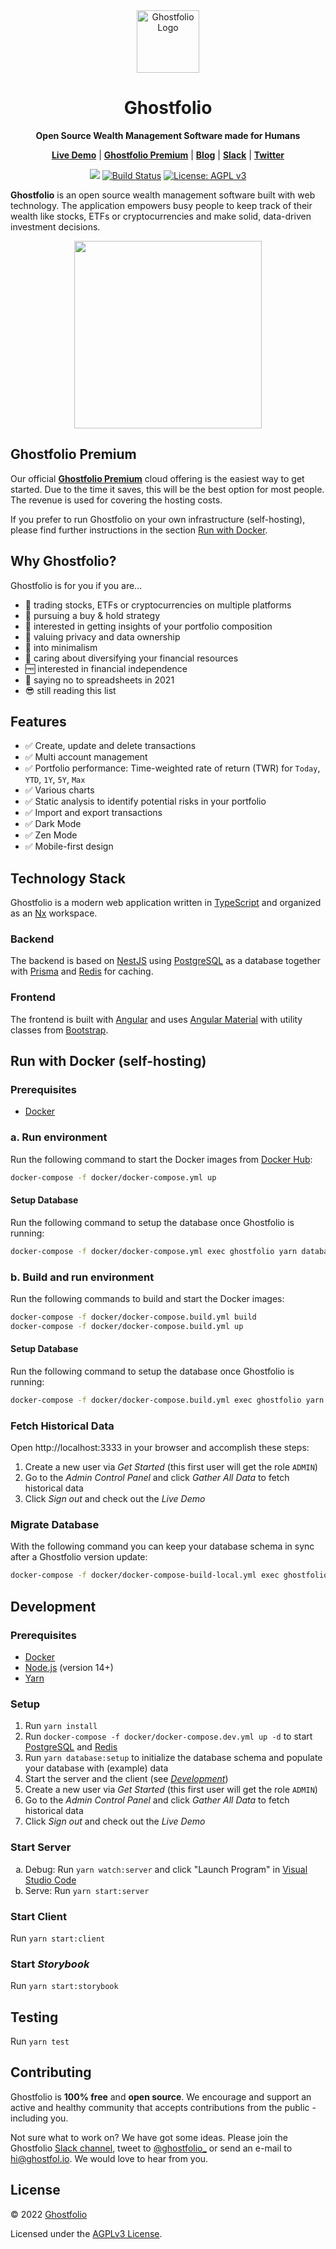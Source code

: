 <div align="center">
  <a href="https://ghostfol.io">
    <img
      alt="Ghostfolio Logo"
      src="https://avatars.githubusercontent.com/u/82473144?s=200"
      width="100"
    />
  </a>

  <h1>Ghostfolio</h1>
  <p>
    <strong>Open Source Wealth Management Software made for Humans</strong>
  </p>
  <p>
    <a href="https://ghostfol.io"><strong>Live Demo</strong></a> | <a href="https://ghostfol.io/pricing"><strong>Ghostfolio Premium</strong></a> | <a href="https://ghostfol.io/blog"><strong>Blog</strong></a> | <a href="https://join.slack.com/t/ghostfolio/shared_invite/zt-vsaan64h-F_I0fEo5M0P88lP9ibCxFg"><strong>Slack</strong></a> | <a href="https://twitter.com/ghostfolio_"><strong>Twitter</strong></a>
  </p>
  <p>
    <a href="#contributing">
      <img src="https://img.shields.io/badge/contributions-welcome-orange.svg"/></a>
    <a href="https://travis-ci.com/github/ghostfolio/ghostfolio" rel="nofollow">
      <img src="https://travis-ci.com/ghostfolio/ghostfolio.svg?branch=main" alt="Build Status"/></a>
    <a href="https://www.gnu.org/licenses/agpl-3.0" rel="nofollow">
      <img src="https://img.shields.io/badge/License-AGPL%20v3-blue.svg" alt="License: AGPL v3"/></a>
  </p>
</div>

**Ghostfolio** is an open source wealth management software built with web technology. The application empowers busy people to keep track of their wealth like stocks, ETFs or cryptocurrencies and make solid, data-driven investment decisions.

<div align="center">
  <img src="./apps/client/src/assets/images/screenshot.png" width="300">
</div>

## Ghostfolio Premium

Our official **[Ghostfolio Premium](https://ghostfol.io/pricing)** cloud offering is the easiest way to get started. Due to the time it saves, this will be the best option for most people. The revenue is used for covering the hosting costs.

If you prefer to run Ghostfolio on your own infrastructure (self-hosting), please find further instructions in the section [Run with Docker](#run-with-docker-self-hosting).

## Why Ghostfolio?

Ghostfolio is for you if you are...

- 💼 trading stocks, ETFs or cryptocurrencies on multiple platforms
- 🏦 pursuing a buy & hold strategy
- 🎯 interested in getting insights of your portfolio composition
- 👻 valuing privacy and data ownership
- 🧘 into minimalism
- 🧺 caring about diversifying your financial resources
- 🆓 interested in financial independence
- 🙅 saying no to spreadsheets in 2021
- 😎 still reading this list

## Features

- ✅ Create, update and delete transactions
- ✅ Multi account management
- ✅ Portfolio performance: Time-weighted rate of return (TWR) for `Today`, `YTD`, `1Y`, `5Y`, `Max`
- ✅ Various charts
- ✅ Static analysis to identify potential risks in your portfolio
- ✅ Import and export transactions
- ✅ Dark Mode
- ✅ Zen Mode
- ✅ Mobile-first design

## Technology Stack

Ghostfolio is a modern web application written in [TypeScript](https://www.typescriptlang.org) and organized as an [Nx](https://nx.dev) workspace.

### Backend

The backend is based on [NestJS](https://nestjs.com) using [PostgreSQL](https://www.postgresql.org) as a database together with [Prisma](https://www.prisma.io) and [Redis](https://redis.io) for caching.

### Frontend

The frontend is built with [Angular](https://angular.io) and uses [Angular Material](https://material.angular.io) with utility classes from [Bootstrap](https://getbootstrap.com).

## Run with Docker (self-hosting)

### Prerequisites

- [Docker](https://www.docker.com/products/docker-desktop)

### a. Run environment

Run the following command to start the Docker images from [Docker Hub](https://hub.docker.com/r/ghostfolio/ghostfolio):

```bash
docker-compose -f docker/docker-compose.yml up
```

#### Setup Database

Run the following command to setup the database once Ghostfolio is running:

```bash
docker-compose -f docker/docker-compose.yml exec ghostfolio yarn database:setup
```

### b. Build and run environment

Run the following commands to build and start the Docker images:

```bash
docker-compose -f docker/docker-compose.build.yml build
docker-compose -f docker/docker-compose.build.yml up
```

#### Setup Database

Run the following command to setup the database once Ghostfolio is running:

```bash
docker-compose -f docker/docker-compose.build.yml exec ghostfolio yarn database:setup
```

### Fetch Historical Data

Open http://localhost:3333 in your browser and accomplish these steps:

1. Create a new user via _Get Started_ (this first user will get the role `ADMIN`)
1. Go to the _Admin Control Panel_ and click _Gather All Data_ to fetch historical data
1. Click _Sign out_ and check out the _Live Demo_

### Migrate Database

With the following command you can keep your database schema in sync after a Ghostfolio version update:

```bash
docker-compose -f docker/docker-compose-build-local.yml exec ghostfolio yarn database:migrate
```

## Development

### Prerequisites

- [Docker](https://www.docker.com/products/docker-desktop)
- [Node.js](https://nodejs.org/en/download) (version 14+)
- [Yarn](https://yarnpkg.com/en/docs/install)

### Setup

1. Run `yarn install`
1. Run `docker-compose -f docker/docker-compose.dev.yml up -d` to start [PostgreSQL](https://www.postgresql.org) and [Redis](https://redis.io)
1. Run `yarn database:setup` to initialize the database schema and populate your database with (example) data
1. Start the server and the client (see [_Development_](#Development))
1. Create a new user via _Get Started_ (this first user will get the role `ADMIN`)
1. Go to the _Admin Control Panel_ and click _Gather All Data_ to fetch historical data
1. Click _Sign out_ and check out the _Live Demo_

### Start Server

<ol type="a">
  <li>Debug: Run <code>yarn watch:server</code> and click "Launch Program" in <a href="https://code.visualstudio.com">Visual Studio Code</a></li>
  <li>Serve: Run <code>yarn start:server</code></li>
</ol>

### Start Client

Run `yarn start:client`

### Start _Storybook_

Run `yarn start:storybook`

## Testing

Run `yarn test`

## Contributing

Ghostfolio is **100% free** and **open source**. We encourage and support an active and healthy community that accepts contributions from the public - including you.

Not sure what to work on? We have got some ideas. Please join the Ghostfolio [Slack channel](https://join.slack.com/t/ghostfolio/shared_invite/zt-vsaan64h-F_I0fEo5M0P88lP9ibCxFg), tweet to [@ghostfolio\_](https://twitter.com/ghostfolio_) or send an e-mail to hi@ghostfol.io. We would love to hear from you.

## License

© 2022 [Ghostfolio](https://ghostfol.io)

Licensed under the [AGPLv3 License](https://www.gnu.org/licenses/agpl-3.0.html).
